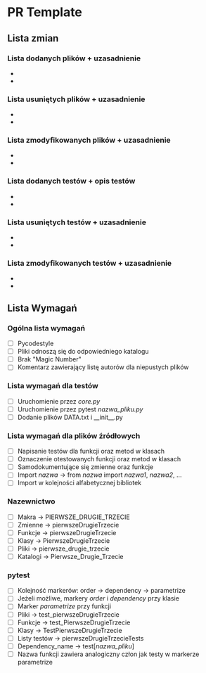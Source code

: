 # PR Template
## Lista zmian
### Lista dodanych plików + uzasadnienie
-
-

### Lista usuniętych plików + uzasadnienie
-
-

### Lista zmodyfikowanych plików + uzasadnienie
-
-

### Lista dodanych testów + opis testów
-
-

### Lista usuniętych testów + uzasadnienie
-
-

### Lista zmodyfikowanych testów + uzasadnienie
-
-

## Lista Wymagań
### Ogólna lista wymagań
- [ ] Pycodestyle
- [ ] Pliki odnoszą się do odpowiedniego katalogu
- [ ] Brak "Magic Number"
- [ ] Komentarz zawierający listę autorów dla niepustych plików

### Lista wymagań dla testów
- [ ] Uruchomienie przez *core.py*
- [ ] Uruchomienie przez pytest *nazwa_pliku.py*
- [ ] Dodanie plików DATA.txt i \_\_init\_\_.py

### Lista wymagań dla plików źródłowych
- [ ] Napisanie testów dla funkcji oraz metod w klasach
- [ ] Oznaczenie otestowanych funkcji oraz metod w klasach
- [ ] Samodokumentujące się zmienne oraz funkcje
- [ ] Import *nazwa* -> from *nazwa* import *nazwa1*, *nazwa2*, ...
- [ ] Import w kolejności alfabetycznej bibliotek  

### Nazewnictwo 
- [ ] Makra -> PIERWSZE_DRUGIE_TRZECIE
- [ ] Zmienne -> pierwszeDrugieTrzecie
- [ ] Funkcje -> pierwszeDrugieTrzecie
- [ ] Klasy -> PierwszeDrugieTrzecie
- [ ] Pliki -> pierwsze_drugie_trzecie
- [ ] Katalogi -> Pierwsze_Drugie_Trzecie

### pytest
- [ ] Kolejność markerów: order -> dependency -> parametrize
- [ ] Jeżeli możliwe, markery *order* i *dependency* przy klasie
- [ ] Marker *parametrize* przy funkcji
- [ ] Pliki -> test_pierwszeDrugieTrzecie
- [ ] Funkcje -> test_PierwszeDrugieTrzecie
- [ ] Klasy -> TestPierwszeDrugieTrzecie
- [ ] Listy testów -> pierwszeDrugieTrzecieTests
- [ ] Dependency_name -> test\[*nazwa_pliku*\]
- [ ] Nazwa funkcji zawiera analogiczny człon jak testy w markerze parametrize
